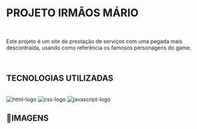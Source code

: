 <h1> PROJETO IRMÃOS MÁRIO</h1>
<br>

<p>Este projeto é um site de prestação de serviços com uma pegada mais descontraída, usando como referência os famosos personagens do game.</p>

<br>

<h2>TECNOLOGIAS UTILIZADAS</h2>
<br>
<img src="https://img.shields.io/badge/HTML5-E34F26?style=for-the-badge&logo=html5&logoColor=white" alt="html-logo"/>
<img src="https://img.shields.io/badge/CSS-239120?&style=for-the-badge&logo=css3&logoColor=white" alt="css-logo"/>
<img src="https://img.shields.io/badge/JavaScript-F7DF1E?style=for-the-badge&logo=javascript&logoColor=black" alt="javascript-logo"/>

<br>

<h2>📸IMAGENS</h2>
<br>

